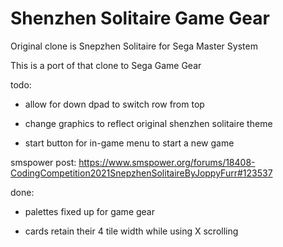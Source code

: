 Shenzhen Solitaire Game Gear
==================

Original clone is Snepzhen Solitaire for Sega Master System

This is a port of that clone to Sega Game Gear

todo:

* allow for down dpad to switch row from top

* change graphics to reflect original shenzhen solitaire theme

* start button for in-game menu to start a new game

smspower post: https://www.smspower.org/forums/18408-CodingCompetition2021SnepzhenSolitaireByJoppyFurr#123537

done:

* palettes fixed up for game gear

* cards retain their 4 tile width while using X scrolling
